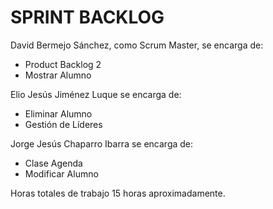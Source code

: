 # SPRINT BACKLOG

David Bermejo Sánchez, como Scrum Master, se encarga de:

* Product Backlog 2
* Mostrar Alumno


Elio Jesús Jiménez Luque se encarga de:

* Eliminar Alumno
* Gestión de Líderes


Jorge Jesús Chaparro Ibarra se encarga de:

* Clase Agenda
* Modificar Alumno


Horas totales de trabajo 15 horas aproximadamente.
